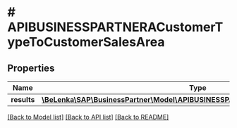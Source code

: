 # # APIBUSINESSPARTNERACustomerTypeToCustomerSalesArea

## Properties

Name | Type | Description | Notes
------------ | ------------- | ------------- | -------------
**results** | [**\BeLenka\SAP\BusinessPartner\Model\APIBUSINESSPARTNERACustomerSalesAreaType[]**](APIBUSINESSPARTNERACustomerSalesAreaType.md) |  | [optional]

[[Back to Model list]](../../README.md#models) [[Back to API list]](../../README.md#endpoints) [[Back to README]](../../README.md)
